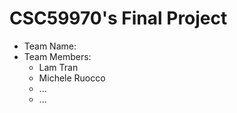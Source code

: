 # CSC59970's Final Project
- Team Name:
- Team Members:
  - Lam Tran
  - Michele Ruocco
  - ...
  - ...
